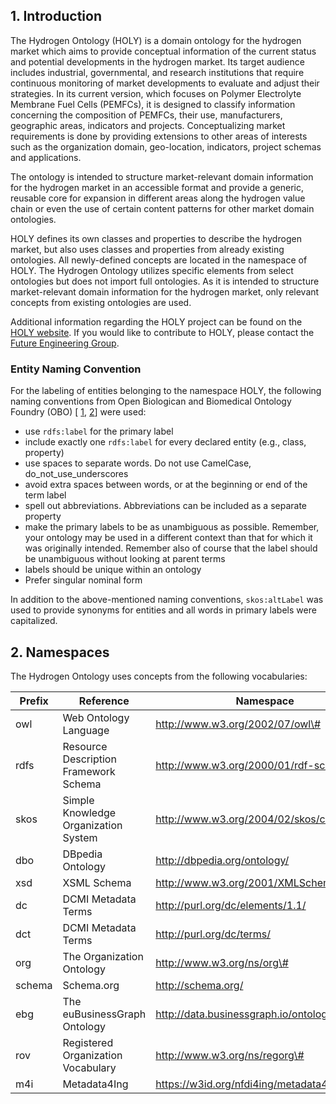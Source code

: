 ## 1. Introduction

The Hydrogen Ontology (HOLY) is a domain ontology for the hydrogen market which aims to provide conceptual information of the current status and potential developments in the hydrogen market. Its target audience includes industrial, governmental, and research institutions that require continuous monitoring of market developments to evaluate and adjust their strategies. In its current version, which focuses on Polymer Electrolyte Membrane Fuel Cells (PEMFCs), it is designed to classify information concerning the composition of PEMFCs, their use, manufacturers, geographic areas, indicators and projects. Conceptualizing market requirements is done by providing extensions to other areas of interests such as the organization domain, geo-location, indicators, project schemas and applications.

The ontology is intended to structure market-relevant domain information for the hydrogen market in an accessible format and provide a generic, reusable core for expansion in different areas along the hydrogen value chain or even the use of certain content patterns for other market domain ontologies.

HOLY defines its own classes and properties to describe the hydrogen market, but also uses classes and properties from already existing ontologies. All newly-defined concepts are located in the namespace of HOLY. The Hydrogen Ontology utilizes specific elements from select ontologies but does not import full ontologies. As it is intended to structure market-relevant domain information for the hydrogen market, only relevant concepts from existing ontologies are used.

Additional information regarding the HOLY project can be found on the [HOLY website](https://purl.org/holy). If you would like to contribute to HOLY, please contact the [Future Engineering Group](https://www.th-nuernberg.de/einrichtungen-gesamt/fraunhofer-forschungsgruppen/future-engineering/).

### Entity Naming Convention

For the labeling of entities belonging to the namespace HOLY, the following naming conventions from Open Biologican and Biomedical Ontology Foundry (OBO) [ [1](https://obofoundry.org/principles/fp-012-naming-conventions.html), [2](https://bmcbioinformatics.biomedcentral.com/articles/10.1186/1471-2105-10-125/tables/1)] were used:

-   use `rdfs:label` for the primary label
-   include exactly one `rdfs:label` for every declared entity (e.g., class, property)
-   use spaces to separate words. Do not use CamelCase, do_not_use_underscores
-   avoid extra spaces between words, or at the beginning or end of the term label
-   spell out abbreviations. Abbreviations can be included as a separate property
-   make the primary labels to be as unambiguous as possible. Remember, your ontology may be used in a different context than that for which it was originally intended. Remember also of course that the label should be unambiguous without looking at parent terms
-   labels should be unique within an ontology
-   Prefer singular nominal form

In addition to the above-mentioned naming conventions, `skos:altLabel` was used to provide synonyms for entities and all words in primary labels were capitalized.

## 2. Namespaces

The Hydrogen Ontology uses concepts from the following vocabularies:

| Prefix | Reference                             | Namespace                                     |
|--------|---------------------------------------|-----------------------------------------------|
| owl    | Web Ontology Language                 | http://www.w3.org/2002/07/owl\#               |
| rdfs   | Resource Description Framework Schema | http://www.w3.org/2000/01/rdf-schema\#        |
| skos   | Simple Knowledge Organization System  | http://www.w3.org/2004/02/skos/core\#         |
| dbo    | DBpedia Ontology                      | http://dbpedia.org/ontology/                  |
| xsd    | XSML Schema                           | http://www.w3.org/2001/XMLSchema\#            |
| dc     | DCMI Metadata Terms                   | http://purl.org/dc/elements/1.1/              |
| dct    | DCMI Metadata Terms                   | http://purl.org/dc/terms/                     |
| org    | The Organization Ontology             | http://www.w3.org/ns/org\#                    |
| schema | Schema.org                            | http://schema.org/                            |
| ebg    | The euBusinessGraph Ontology          | http://data.businessgraph.io/ontology\#       |
| rov    | Registered Organization Vocabulary    | http://www.w3.org/ns/regorg\#                 |
| m4i    | Metadata4Ing                          | https://w3id.org/nfdi4ing/metadata4ing/1.0.0/ |

